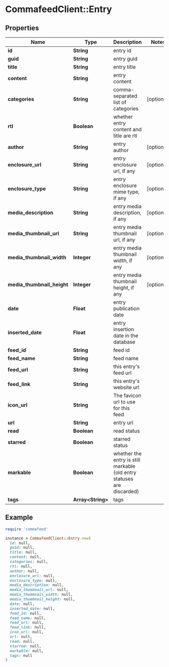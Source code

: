 # CommafeedClient::Entry

## Properties

| Name | Type | Description | Notes |
| ---- | ---- | ----------- | ----- |
| **id** | **String** | entry id |  |
| **guid** | **String** | entry guid |  |
| **title** | **String** | entry title |  |
| **content** | **String** | entry content |  |
| **categories** | **String** | comma-separated list of categories | [optional] |
| **rtl** | **Boolean** | whether entry content and title are rtl |  |
| **author** | **String** | entry author | [optional] |
| **enclosure_url** | **String** | entry enclosure url, if any | [optional] |
| **enclosure_type** | **String** | entry enclosure mime type, if any | [optional] |
| **media_description** | **String** | entry media description, if any | [optional] |
| **media_thumbnail_url** | **String** | entry media thumbnail url, if any | [optional] |
| **media_thumbnail_width** | **Integer** | entry media thumbnail width, if any | [optional] |
| **media_thumbnail_height** | **Integer** | entry media thumbnail height, if any | [optional] |
| **date** | **Float** | entry publication date |  |
| **inserted_date** | **Float** | entry insertion date in the database |  |
| **feed_id** | **String** | feed id |  |
| **feed_name** | **String** | feed name |  |
| **feed_url** | **String** | this entry&#39;s feed url |  |
| **feed_link** | **String** | this entry&#39;s website url |  |
| **icon_url** | **String** | The favicon url to use for this feed |  |
| **url** | **String** | entry url |  |
| **read** | **Boolean** | read status |  |
| **starred** | **Boolean** | starred status |  |
| **markable** | **Boolean** | whether the entry is still markable (old entry statuses are discarded) |  |
| **tags** | **Array&lt;String&gt;** | tags |  |

## Example

```ruby
require 'commafeed'

instance = CommafeedClient::Entry.new(
  id: null,
  guid: null,
  title: null,
  content: null,
  categories: null,
  rtl: null,
  author: null,
  enclosure_url: null,
  enclosure_type: null,
  media_description: null,
  media_thumbnail_url: null,
  media_thumbnail_width: null,
  media_thumbnail_height: null,
  date: null,
  inserted_date: null,
  feed_id: null,
  feed_name: null,
  feed_url: null,
  feed_link: null,
  icon_url: null,
  url: null,
  read: null,
  starred: null,
  markable: null,
  tags: null
)
```

